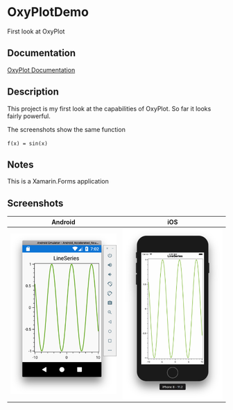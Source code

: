 # OxyPlotDemo
First look at OxyPlot

## Documentation
[OxyPlot Documentation](http://docs.oxyplot.org/en/latest/index.html)

## Description
This project is my first look at the capabilities of OxyPlot. So far it looks fairly powerful.

The screenshots show the same function 

`f(x) = sin(x)`

## Notes

This is a Xamarin.Forms application

## Screenshots
Android | iOS
--------|--------
![Android](./images/android.plot.png) | ![iOS](./images/ios.plot.png)
